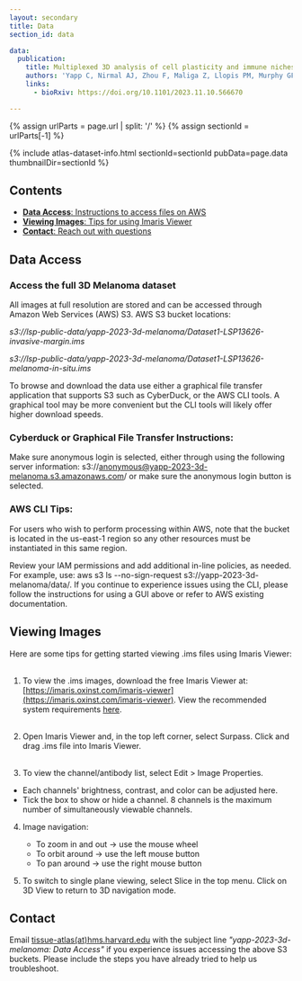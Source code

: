 ```yaml
---
layout: secondary
title: Data
section_id: data

data:
  publication:
    title: Multiplexed 3D analysis of cell plasticity and immune niches in melanoma
    authors: 'Yapp C, Nirmal AJ, Zhou F, Maliga Z, Llopis PM, Murphy GF, Lian CG, Danuser G, Santagata S, Sorger PK'
    links:
      - bioRxiv: https://doi.org/10.1101/2023.11.10.566670

---
```


{% assign urlParts = page.url | split: '/' %}
{% assign sectionId = urlParts[-1] %}

{% include atlas-dataset-info.html
    sectionId=sectionId
    pubData=page.data
    thumbnailDir=sectionId %}

## Contents
  * [__Data Access__: Instructions to access files on AWS](#data-access)
  * [__Viewing Images__: Tips for using Imaris Viewer](#viewing-images)
  * [__Contact__: Reach out with questions](#contact)

## Data Access
### Access the full 3D Melanoma dataset
All images at full resolution are stored and can be accessed through Amazon Web Services (AWS) S3.
AWS S3 bucket locations:

*s3://lsp-public-data/yapp-2023-3d-melanoma/Dataset1-LSP13626-invasive-margin.ims*

*s3://lsp-public-data/yapp-2023-3d-melanoma/Dataset1-LSP13626-melanoma-in-situ.ims*

To browse and download the data use either a graphical file transfer application that supports S3 such as CyberDuck, or the AWS CLI tools. A graphical tool may be more convenient but the CLI tools will likely offer higher download speeds.

### Cyberduck or Graphical File Transfer Instructions:

Make sure anonymous login is selected, either through using the following server information: s3://anonymous@yapp-2023-3d-melanoma.s3.amazonaws.com/ or make sure the anonymous login button is selected.

### AWS CLI Tips:
For users who wish to perform processing within AWS, note that the bucket is located in the us-east-1 region so any other resources must be instantiated in this same region.

Review your IAM permissions and add additional in-line policies, as needed. For example, use: aws s3 ls --no-sign-request s3://yapp-2023-3d-melanoma/data/. If you continue to experience issues using the CLI, please follow the instructions for using a GUI above or refer to AWS existing documentation.

## Viewing Images
Here are some tips for getting started viewing .ims files using Imaris Viewer: <br><br>
1. To view the .ims images, download the free Imaris Viewer at: [https://imaris.oxinst.com/imaris-viewer](https://imaris.oxinst.com/imaris-viewer). View the recommended system requirements [here](https://imaris.oxinst.com/support/system-requirements). <br><br>
2. Open Imaris Viewer and, in the top left corner, select Surpass. Click and drag .ims file into Imaris Viewer.<br><br>

3. To view the channel/antibody list, select Edit > Image Properties.
  - Each channels' brightness, contrast, and color can be adjusted here.
  - Tick the box to show or hide a channel. 8 channels is the maximum number of simultaneously viewable channels.  
4. Image navigation:
    - To zoom in and out -> use the mouse wheel
    - To orbit around -> use the left mouse button
    - To pan around -> use the right mouse button

5. To switch to single plane viewing, select Slice in the top menu. Click on 3D View to return to 3D navigation mode.

## Contact

Email [tissue-atlas(at)hms.harvard.edu](mailto:tissue-atlas@hms.harvard.edu) with the subject line *"yapp-2023-3d-melanoma: Data Access"* if you experience issues accessing the above S3 buckets. Please include the steps you have already tried to help us troubleshoot.
